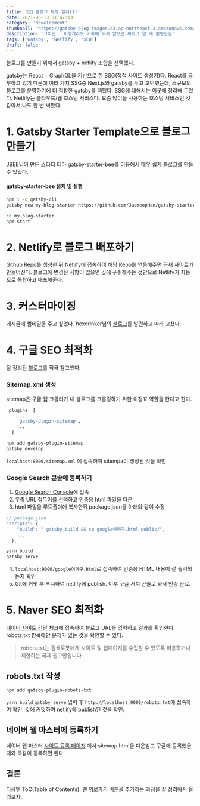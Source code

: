 ```yaml
---
title: '👨‍💻 블로그 제작 일지(1)'
date: 2021-06-13 01:47:13
category: 'development'
thumbnail: 'https://gatsby-blog-images.s3.ap-northeast-2.amazonaws.com/dotBlog.png'
description: '그치만.. 이렇게라도 기록해 두지 않으면 까먹고 말 게 분명한걸'
tags: ['Gatsby', 'Netlify', 'SEO']
draft: false
---
```


블로그를 만들기 위해서 gatsby + netlify 조합을 선택했다.

gatsby는 React + GraphQL을 기반으로 한 SSG(정적 사이트 생성기)다. React를 공부하고 있기 때문에 여러 가지 SSG중 Next.js와 gatsby를 두고 고민했는데, 소규모의 블로그를 운영하기에 더 적합한 gatsby를 택했다. SSG에 대해서는 [이곳](https://lechuck.netlify.app/study/CSRSSG/ "SSR/CSR, 그리고 SSG")에 정리해 두었다. Netlify는 클라우드/웹 호스팅 서비스다. 요즘 많이들 사용하는 호스팅 서비스인 것 같아서 나도 한 번 써봤다.

# 1. Gatsby Starter Template으로 블로그 만들기

JBEE님이 만든 스타터 테마 [gatsby-starter-bee]를 이용해서 매우 쉽게 블로그를 만들 수 있었다.

#### gatsby-starter-bee 설치 및 실행
```bash
npm i -g gatsby-cli
gatsby new my-blog-starter https://github.com/JaeYeopHan/gatsby-starter-bee
```
```bash
cd my-blog-starter
npm start
```


# 2. Netlify로 블로그 배포하기

Github Repo를 생성한 뒤 Netlify에 접속하여 해당 Repo를 연동해주면 금새 사이트가 만들어진다. 블로그에 변경된 사항이 있으면 깃에 푸쉬해주는 것만으로 Netlify가 자동으로 통합하고 배포해준다.

# 3. 커스터마이징

게시글에 썸네일을 주고 싶었다. hexdrinker님의 [블로그](https://hexdrinker.dev/)를 발견하고 따라 고쳤다. 

# 4. 구글 SEO 최적화

잘 정리된 [블로그]를 적극 참고했다.

### Sitemap.xml 생성

sitemap은 구글 웹 크롤러가 내 블로그를 크롤링하기 위한 이정표 역할을 한다고 한다.
```bash
 plugins: [
     ...
    'gatsby-plugin-sitemap',
    ...
  ]
```
```bash
npm add gatsby-plugin-sitemap
gatsby develop
```
`localhost:8000/sitemap.xml` 에 접속하여 sitempa이 생성된 것을 확인

### Google Search 콘솔에 등록하기

1. [Google Search Console]에 접속
2. 우측 URL 접두어를 선택하고 인증용 html 파일을 다운
3. html 파일을 루트폴더에 복사한뒤 package.json을 아래와 같이 수정

```javascript
// package.json
"scripts": {
    "build": " gatsby build && cp google어쩌구.html public/",
    ...
  },
```

```bash
yarn build
gatsby serve
```
4. `localhost:9000/google어쩌구.html`로 접속하여 인증용 HTML 내용이 잘 출력되는지 확인
5. Git에 커밋 후 푸시하여 netlify에 publish. 이후 구글 서치 콘솔로 와서 인증 완료.

# 5. Naver SEO 최적화

[네이버 사이트 간단 체크]에 접속하여 블로그 URL을 입력하고 결과를 확인한다. robots.txt 항목에만 문제가 있는 것을 확인할 수 있다.

> robots.txt는 검색로봇에게 사이트 및 웹페이지를 수집할 수 있도록 허용하거나 제한하는 국제 권고안입니다.

## robots.txt 작성
`npm add gatsby-plugin-robots-txt` 

`yarn build` `gatsby serve` 입력 후 `http://localhost:9000/robots.txt`에 접속하여 확인. 깃에 커밋하여 netlify에 publish된 것을 확인.

## 네이버 웹 마스터에 등록하기
네이버 웹 마스터 [사이트 등록 페이지] 에서 sitemap.html을 다운받고 구글에 등록했을 때와 똑같이 등록하면 된다.

## 결론
다음엔 ToC(Table of Contents), 맨 위로가기 버튼을 추가하는 과정을 잘 정리해서 올려보자.

[gatsby-starter-bee]:https://github.com/JaeYeopHan/gatsby-starter-bee
[블로그]:https://dyjh-blog.netlify.app/posts/2020-gatsby-blog-seo "개츠비 블로그 구글 네이버 다음 검색 노출시키기"
[Google Search Console]: https://search.google.com/search-console/about?hl=ko
[네이버 사이트 간단 체크]: https://searchadvisor.naver.com/tools/sitecheck
[사이트 등록 페이지]: https://searchadvisor.naver.com/console/board